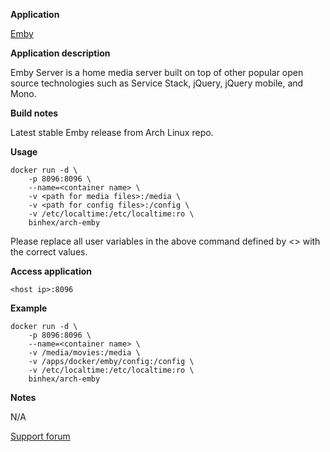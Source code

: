 **Application**

[Emby](https://emby.media/)

**Application description**

Emby Server is a home media server built on top of other popular open source technologies such as Service Stack, jQuery, jQuery mobile, and Mono.

**Build notes**

Latest stable Emby release from Arch Linux repo.

**Usage**
```
docker run -d \
	-p 8096:8096 \
	--name=<container name> \
	-v <path for media files>:/media \
	-v <path for config files>:/config \
	-v /etc/localtime:/etc/localtime:ro \
	binhex/arch-emby
```

Please replace all user variables in the above command defined by <> with the correct values.

**Access application**<br>

`<host ip>:8096`

**Example**
```
docker run -d \
	-p 8096:8096 \
	--name=<container name> \
	-v /media/movies:/media \	
	-v /apps/docker/emby/config:/config \
	-v /etc/localtime:/etc/localtime:ro \
	binhex/arch-emby
```

**Notes**<br>

N/A

[Support forum](http://lime-technology.com/forum/index.php?topic=45820.0)